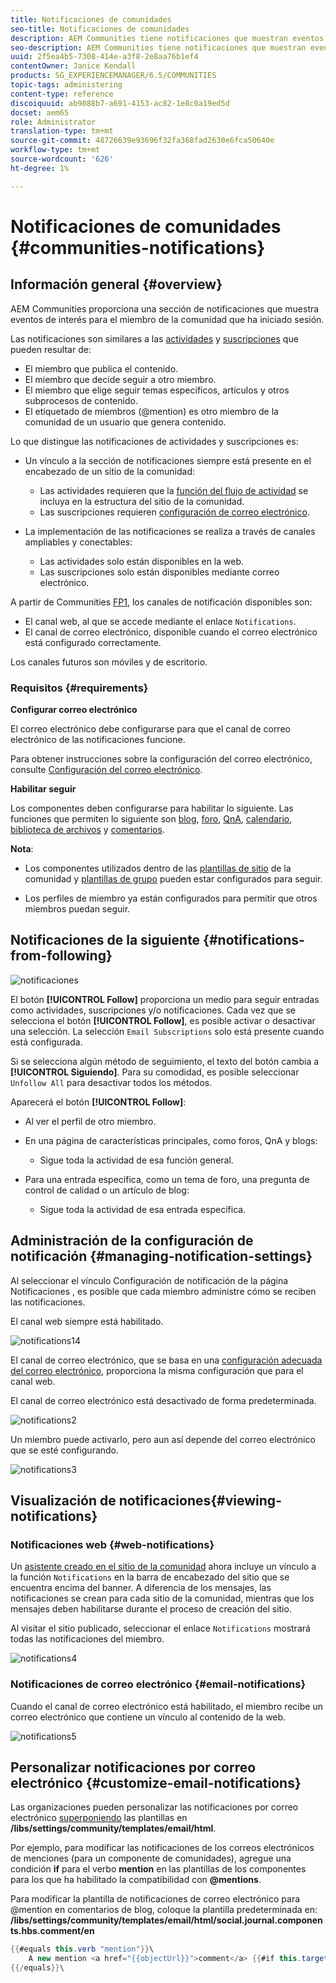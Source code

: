 ```yaml
---
title: Notificaciones de comunidades
seo-title: Notificaciones de comunidades
description: AEM Communities tiene notificaciones que muestran eventos de interés para el miembro de la comunidad que ha iniciado sesión
seo-description: AEM Communities tiene notificaciones que muestran eventos de interés para el miembro de la comunidad que ha iniciado sesión
uuid: 2f5ea4b5-7308-414e-a3f8-2e8aa76b1ef4
contentOwner: Janice Kendall
products: SG_EXPERIENCEMANAGER/6.5/COMMUNITIES
topic-tags: administering
content-type: reference
discoiquuid: ab9088b7-a691-4153-ac82-1e8c0a19ed5d
docset: aem65
role: Administrator
translation-type: tm+mt
source-git-commit: 48726639e93696f32fa368fad2630e6fca50640e
workflow-type: tm+mt
source-wordcount: '626'
ht-degree: 1%

---
```



# Notificaciones de comunidades {#communities-notifications}

## Información general {#overview}

AEM Communities proporciona una sección de notificaciones que muestra eventos de interés para el miembro de la comunidad que ha iniciado sesión.

Las notificaciones son similares a las [actividades](/help/communities/essentials-activities.md) y [suscripciones](/help/communities/subscriptions.md) que pueden resultar de:

* El miembro que publica el contenido.
* El miembro que decide seguir a otro miembro.
* El miembro que elige seguir temas específicos, artículos y otros subprocesos de contenido.
* El etiquetado de miembros (@mention) es otro miembro de la comunidad de un usuario que genera contenido.

Lo que distingue las notificaciones de actividades y suscripciones es:

* Un vínculo a la sección de notificaciones siempre está presente en el encabezado de un sitio de la comunidad:

   * Las actividades requieren que la [función del flujo de actividad](/help/communities/functions.md#activity-stream-function) se incluya en la estructura del sitio de la comunidad.
   * Las suscripciones requieren [configuración de correo electrónico](/help/communities/email.md).

* La implementación de las notificaciones se realiza a través de canales ampliables y conectables:

   * Las actividades solo están disponibles en la web.
   * Las suscripciones solo están disponibles mediante correo electrónico.

A partir de Communities [FP1](/help/communities/deploy-communities.md#latestfeaturepack), los canales de notificación disponibles son:

* El canal web, al que se accede mediante el enlace `Notifications`.
* El canal de correo electrónico, disponible cuando el correo electrónico está configurado correctamente.

Los canales futuros son móviles y de escritorio.

### Requisitos {#requirements}

**Configurar correo electrónico**

El correo electrónico debe configurarse para que el canal de correo electrónico de las notificaciones funcione.

Para obtener instrucciones sobre la configuración del correo electrónico, consulte [Configuración del correo electrónico](/help/communities/analytics.md).

**Habilitar seguir**

Los componentes deben configurarse para habilitar lo siguiente. Las funciones que permiten lo siguiente son [blog](/help/communities/blog-feature.md), [foro](/help/communities/forum.md), [QnA](/help/communities/working-with-qna.md), [calendario](/help/communities/calendar.md), [biblioteca de archivos](/help/communities/file-library.md) y [comentarios](/help/communities/comments.md).

**Nota**:

* Los componentes utilizados dentro de las [plantillas de sitio](/help/communities/sites.md) de la comunidad y [plantillas de grupo](/help/communities/tools-groups.md) pueden estar configurados para seguir.

* Los perfiles de miembro ya están configurados para permitir que otros miembros puedan seguir.

## Notificaciones de la siguiente {#notifications-from-following}

![notificaciones](assets/notifications.png)

El botón **[!UICONTROL Follow]** proporciona un medio para seguir entradas como actividades, suscripciones y/o notificaciones. Cada vez que se selecciona el botón **[!UICONTROL Follow]**, es posible activar o desactivar una selección. La selección `Email Subscriptions` solo está presente cuando está configurada.

Si se selecciona algún método de seguimiento, el texto del botón cambia a **[!UICONTROL Siguiendo]**. Para su comodidad, es posible seleccionar `Unfollow All` para desactivar todos los métodos.

Aparecerá el botón **[!UICONTROL Follow]**:

* Al ver el perfil de otro miembro.
* En una página de características principales, como foros, QnA y blogs:

   * Sigue toda la actividad de esa función general.

* Para una entrada específica, como un tema de foro, una pregunta de control de calidad o un artículo de blog:

   * Sigue toda la actividad de esa entrada específica.

## Administración de la configuración de notificación {#managing-notification-settings}

Al seleccionar el vínculo Configuración de notificación de la página Notificaciones , es posible que cada miembro administre cómo se reciben las notificaciones.

El canal web siempre está habilitado.

![notifications14](assets/notifications1.png)

El canal de correo electrónico, que se basa en una [configuración adecuada del correo electrónico](/help/communities/email.md), proporciona la misma configuración que para el canal web.

El canal de correo electrónico está desactivado de forma predeterminada.

![notifications2](assets/notifications2.png)

Un miembro puede activarlo, pero aun así depende del correo electrónico que se esté configurando.

![notifications3](assets/notifications3.png)

## Visualización de notificaciones{#viewing-notifications} 

### Notificaciones web {#web-notifications}

Un [asistente creado en el sitio de la comunidad](/help/communities/sites-console.md) ahora incluye un vínculo a la función `Notifications` en la barra de encabezado del sitio que se encuentra encima del banner. A diferencia de los mensajes, las notificaciones se crean para cada sitio de la comunidad, mientras que los mensajes deben habilitarse durante el proceso de creación del sitio.

Al visitar el sitio publicado, seleccionar el enlace `Notifications` mostrará todas las notificaciones del miembro.

![notifications4](assets/notifications4.png)

### Notificaciones de correo electrónico {#email-notifications}

Cuando el canal de correo electrónico está habilitado, el miembro recibe un correo electrónico que contiene un vínculo al contenido de la web.

![notifications5](assets/notifications5.png)

## Personalizar notificaciones por correo electrónico {#customize-email-notifications}

Las organizaciones pueden personalizar las notificaciones por correo electrónico [superponiendo](/help/communities/client-customize.md#overlays) las plantillas en **/libs/settings/community/templates/email/html**.

Por ejemplo, para modificar las notificaciones de los correos electrónicos de menciones (para un componente de comunidades), agregue una condición **if** para el verbo **mention** en las plantillas de los componentes para los que ha habilitado la compatibilidad con **@mentions**.

Para modificar la plantilla de notificaciones de correo electrónico para @mention en comentarios de blog, coloque la plantilla predeterminada en: **/libs/settings/community/templates/email/html/social.journal.components.hbs.comment/en**

```java
{{#equals this.verb "mention"}}\
    A new mention <a href="{{objectUrl}}">comment</a> {{#if this.target.properties.[jcr:title]}}to the article "{{{target.displayName}}}" {{/if}}was added by {{{user.name}}} on {{dateUtil this.published format="EEE, d MMM yyyy HH:mm:ss z"}}.\n \
{{/equals}}\
```

